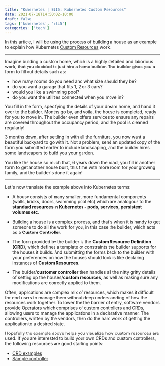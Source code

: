 ```yaml
---
title: "Kubernetes | ELI5: Kubernetes Custom Resources"
date: 2021-07-18T14:50:02+10:00
draft: false
tags: ['kubernetes', 'eli5']
categories: ['tech']
---
```


In this article, I will be using the process of building a house as an example to explain how Kubernetes [Custom Resources](https://kubernetes.io/docs/concepts/extend-kubernetes/api-extension/custom-resources/) work.

---

Imagine building a custom home, which is a highly detailed and laborious work, that you decided to just hire a home builder. The builder gives you a form to fill out details such as:

- how many rooms do you need and what size should they be?
- do you want a garage that fits 1, 2 or 3 cars?
- would you like a swimming pool?
- do you want the utilities connected when you move in?

You fill in the form, specifying the details of your dream home, and hand it over to the builder. Months go by, and voila, the house is completed, ready for you to move in. The builder even offers services to ensure any repairs are covered throughout the occupancy period, and the pool is cleaned regularly!

3 months down, after settling in with all the furniture, you now want a beautiful backyard to go with it. Not a problem, send an updated copy of the form you submitted earlier to include landscaping, and the builder hires some landscapers to build you your garden.

You like the house so much that, 6 years down the road, you fill in another form to get another house built, this time with more room for your growing family, and the builder's done it again!

---

Let's now translate the example above into Kubernetes terms:

- A house consists of many smaller, more fundamental components (walls, bricks, doors, swimming pool etc) which are analogous to the **standard resources in Kubernetes - pods, services, persistent volumes etc**.

- Building a house is a complex process, and that's when it is handy to get someone to do all the work for you, in this case the builder, which acts as a **Custom Controller**.

- The form provided by the builder is the **Custom Resource Definition (CRD)**, which defines a template or constraints the builder supports for the houses it builds. And submitting the forms back to the builder with your preferences on how the houses should look is like declaring instances of **Custom Resources**.

- The builder/**customer controller** then handles all the nitty gritty details of setting up the houses/**custom resources**, as well as making sure any modifications are correctly applied to them.

Often, applications are complex mix of resources, which makes it difficult for end users to manage them without deep understanding of how the resources work together. To lower the the barrier of entry, software vendors provide [Operators](https://kubernetes.io/docs/concepts/extend-kubernetes/operator/) which comprises of custom controllers and CRDs, allowing users to manage the applications in a declarative manner. The controllers, written by the vendors, then do the hard work of getting the application to a desired state.

Hopefully the example above helps you visualize how custom resources are used. If you are interested to build your own CRDs and custom controllers, the following resources are good starting points:

- [CRD examples](https://kubernetes.io/docs/tasks/extend-kubernetes/custom-resources/custom-resource-definitions/)
- [Sample controller](https://github.com/kubernetes/sample-controller)
